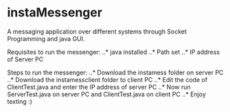 # instaMessenger
A messaging application over different systems through Socket Programming and java GUI.

Requisites to run the messenger:
..* java installed
..* Path set
..* IP address of Server PC

Steps to run the messenger:
..* Download the instamess folder on server PC
..* Download the instamessclient folder to client PC
..* Edit the code of ClientTest.java and enter the IP address of server PC
..* Now run ServerTest.java on server PC and ClientTest.java on client PC
..* Enjoy texting :)
